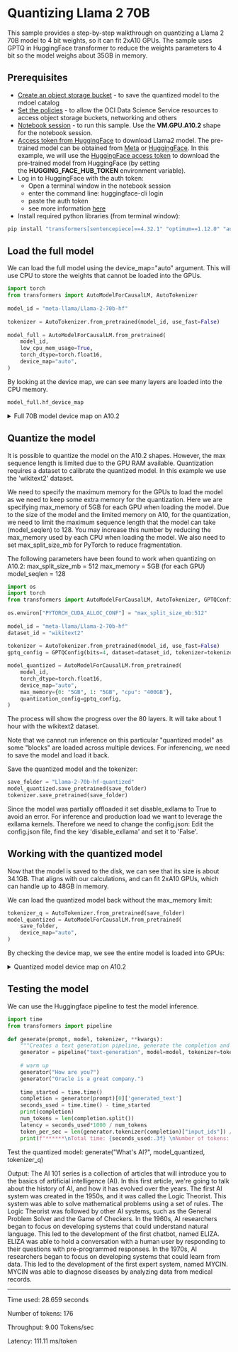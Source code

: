 # Quantizing Llama 2 70B
This sample provides a step-by-step walkthrough on quantizing a Llama 2 70B model to 4 bit weights, so it can fit 2xA10 GPUs.
The sample uses GPTQ in HuggingFace transformer to reduce the weights parameters to 4 bit so the model weighs about 35GB in memory.

## Prerequisites
* [Create an object storage bucket](https://github.com/oracle-samples/oci-data-science-ai-samples/tree/main/distributed_training#2-object-storage) - to save the quantized model to the mdoel catalog
* [Set the policies](https://github.com/oracle-samples/oci-data-science-ai-samples/tree/main/distributed_training#3-oci-policies) - to allow the OCI Data Science Service resources to access object storage buckets, networking and others
* [Notebook session](https://docs.oracle.com/en-us/iaas/data-science/using/manage-notebook-sessions.htm) - to run this sample. Use the **VM.GPU.A10.2** shape for the notebook session.
* [Access token from HuggingFace](https://huggingface.co/docs/hub/security-tokens) to download Llama2 model. The pre-trained model can be obtained from [Meta](https://ai.meta.com/resources/models-and-libraries/llama-downloads/) or [HuggingFace](https://huggingface.co/models?sort=trending&search=meta-llama%2Fllama-2). In this example, we will use the [HuggingFace access token](https://huggingface.co/docs/hub/security-tokens) to download the pre-trained model from HuggingFace (by setting the __HUGGING_FACE_HUB_TOKEN__ environment variable).
* Log in to HuggingFace with the auth token:
  * Open a terminal window in the notebook session
  * enter the command line: huggingface-cli login
  * paste the auth token
  * see more information [here](https://huggingface.co/docs/huggingface_hub/quick-start#login)
* Install required python libraries (from terminal window):
```python
pip install "transformers[sentencepiece]==4.32.1" "optimum==1.12.0" "auto-gptq==0.4.2" "accelerate==0.22.0" "safetensors>=0.3.1" --upgrade
```

## Load the full model
We can load the full model using the device_map="auto" argument. This will use CPU to store the weights that cannot be loaded into the GPUs.

```python
import torch
from transformers import AutoModelForCausalLM, AutoTokenizer
 
model_id = "meta-llama/Llama-2-70b-hf"
 
tokenizer = AutoTokenizer.from_pretrained(model_id, use_fast=False)
 
model_full = AutoModelForCausalLM.from_pretrained(
    model_id,
    low_cpu_mem_usage=True,
    torch_dtype=torch.float16,
    device_map="auto",
)
```

By looking at the device map, we can see many layers are loaded into the CPU memory.
```python
model_full.hf_device_map
```

<details>
<summary>Full 70B model device map on A10.2</summary>

{'model.embed_tokens': 0,
 'model.layers.0': 1,
 'model.layers.1': 1,
 'model.layers.2': 1,
 'model.layers.3': 1,
 'model.layers.4': 1,
 'model.layers.5': 'cpu',
 'model.layers.6': 'cpu',
 'model.layers.7': 'cpu',
 'model.layers.8': 'cpu',
 'model.layers.9': 'cpu',
 'model.layers.10': 'cpu',
 'model.layers.11': 'cpu',
 'model.layers.12': 'cpu',
 'model.layers.13': 'cpu',
 'model.layers.14': 'cpu',
 'model.layers.15': 'cpu',
 'model.layers.16': 'cpu',
 'model.layers.17': 'cpu',
 'model.layers.18': 'cpu',
 'model.layers.19': 'cpu',
 'model.layers.20': 'cpu',
 'model.layers.21': 'cpu',
 'model.layers.22': 'cpu',
 'model.layers.23': 'cpu',
 'model.layers.24': 'cpu',
 'model.layers.25': 'cpu',
 'model.layers.26': 'cpu',
 'model.layers.27': 'cpu',
 'model.layers.28': 'cpu',
 'model.layers.29': 'cpu',
 'model.layers.30': 'cpu',
 'model.layers.31': 'cpu',
 'model.layers.32': 'cpu',
 'model.layers.33': 'cpu',
 'model.layers.34': 'cpu',
 'model.layers.35': 'cpu',
 'model.layers.36': 'cpu',
 'model.layers.37': 'cpu',
 'model.layers.38': 'cpu',
 'model.layers.39': 'cpu',
 'model.layers.40': 'cpu',
 'model.layers.41': 'cpu',
 'model.layers.42': 'cpu',
 'model.layers.43': 'cpu',
 'model.layers.44': 'cpu',
 'model.layers.45': 'cpu',
 'model.layers.46': 'cpu',
 'model.layers.47': 'cpu',
 'model.layers.48': 'cpu',
 'model.layers.49': 'cpu',
 'model.layers.50': 'cpu',
 'model.layers.51': 'cpu',
 'model.layers.52': 'cpu',
 'model.layers.53': 'cpu',
 'model.layers.54': 'cpu',
 'model.layers.55': 'cpu',
 'model.layers.56': 'cpu',
 'model.layers.57': 'cpu',
 'model.layers.58': 'cpu',
 'model.layers.59': 'cpu',
 'model.layers.60': 'cpu',
 'model.layers.61': 'cpu',
 'model.layers.62': 'cpu',
 'model.layers.63': 'cpu',
 'model.layers.64': 'cpu',
 'model.layers.65': 'cpu',
 'model.layers.66': 'cpu',
 'model.layers.67': 'cpu',
 'model.layers.68': 'cpu',
 'model.layers.69': 'cpu',
 'model.layers.70': 'cpu',
 'model.layers.71': 'cpu',
 'model.layers.72': 'cpu',
 'model.layers.73': 'cpu',
 'model.layers.74': 'cpu',
 'model.layers.75': 'cpu',
 'model.layers.76': 'cpu',
 'model.layers.77': 'cpu',
 'model.layers.78': 'cpu',
 'model.layers.79': 'cpu',
 'model.norm': 'cpu',
 'lm_head': 'cpu'}

</details>

## Quantize the model
It is possible to quantize the model on the A10.2 shapes. However, the max sequence length is limited due to the GPU RAM available.
Quantization requires a dataset to calibrate the quantized model. In this example we use the 'wikitext2' dataset.

We need to specify the maximum memory for the GPUs to load the model as we need to keep some extra memory for the quantization. Here we are specifying max_memory of 5GB for each GPU when loading the model.
Due to the size of the model and the limited memory on A10, for the quantization, we need to limit the maximum sequence length that the model can take (model_seqlen) to 128. You may increase this number by reducing the max_memory used by each CPU when loading the model.
We also need to set max_split_size_mb for PyTorch to reduce fragmentation.

The following parameters have been found to work when quantizing on A10.2:
max_split_size_mb = 512
max_memory = 5GB (for each GPU)
model_seqlen = 128

```python
import os
import torch
from transformers import AutoModelForCausalLM, AutoTokenizer, GPTQConfig
 
os.environ["PYTORCH_CUDA_ALLOC_CONF"] = "max_split_size_mb:512"
 
model_id = "meta-llama/Llama-2-70b-hf"
dataset_id = "wikitext2"
 
tokenizer = AutoTokenizer.from_pretrained(model_id, use_fast=False)
gptq_config = GPTQConfig(bits=4, dataset=dataset_id, tokenizer=tokenizer, model_seqlen=128)

model_quantized = AutoModelForCausalLM.from_pretrained(
    model_id,
    torch_dtype=torch.float16,
    device_map="auto",
    max_memory={0: "5GB", 1: "5GB", "cpu": "400GB"},
    quantization_config=gptq_config,
)
```

The process will show the progress over the 80 layers. It will take about 1 hour with the wikitext2 dataset.

Note that we cannot run inference on this particular "quantized model" as some "blocks" are loaded across multiple devices. For inferencing, we need to save the model and load it back.

Save the quantized model and the tokenizer:
```python
save_folder = "Llama-2-70b-hf-quantized"
model_quantized.save_pretrained(save_folder)
tokenizer.save_pretrained(save_folder)
```

Since the model was partially offloaded it set disable_exllama to True to avoid an error. For inference and production load we want to leverage the exllama kernels. Therefore we need to change the config.json:
Edit the config.json file, find the key 'disable_exllama' and set it to 'False'.

## Working with the quantized model
Now that the model is saved to the disk, we can see that its size is about 34.1GB. That aligns with our calculations, and can fit 2xA10 GPUs, which can handle up to 48GB in memory.

We can load the quantized model back without the max_memory limit:
```python
tokenizer_q = AutoTokenizer.from_pretrained(save_folder)
model_quantized = AutoModelForCausalLM.from_pretrained(
    save_folder,
    device_map="auto",
)
```

By checking the device map, we see the entire model is loaded into GPUs:
<details>
<summary>Quantized model device map on A10.2</summary>

{'model.embed_tokens': 0,
 'model.layers.0': 0,
 'model.layers.1': 0,
 'model.layers.2': 0,
 'model.layers.3': 0,
 'model.layers.4': 0,
 'model.layers.5': 0,
 'model.layers.6': 0,
 'model.layers.7': 0,
 'model.layers.8': 0,
 'model.layers.9': 0,
 'model.layers.10': 0,
 'model.layers.11': 0,
 'model.layers.12': 0,
 'model.layers.13': 0,
 'model.layers.14': 0,
 'model.layers.15': 0,
 'model.layers.16': 0,
 'model.layers.17': 0,
 'model.layers.18': 0,
 'model.layers.19': 0,
 'model.layers.20': 0,
 'model.layers.21': 0,
 'model.layers.22': 0,
 'model.layers.23': 0,
 'model.layers.24': 0,
 'model.layers.25': 0,
 'model.layers.26': 0,
 'model.layers.27': 0,
 'model.layers.28': 0,
 'model.layers.29': 0,
 'model.layers.30': 0,
 'model.layers.31': 0,
 'model.layers.32': 0,
 'model.layers.33': 0,
 'model.layers.34': 0,
 'model.layers.35': 0,
 'model.layers.36': 0,
 'model.layers.37': 0,
 'model.layers.38': 1,
 'model.layers.39': 1,
 'model.layers.40': 1,
 'model.layers.41': 1,
 'model.layers.42': 1,
 'model.layers.43': 1,
 'model.layers.44': 1,
 'model.layers.45': 1,
 'model.layers.46': 1,
 'model.layers.47': 1,
 'model.layers.48': 1,
 'model.layers.49': 1,
 'model.layers.50': 1,
 'model.layers.51': 1,
 'model.layers.52': 1,
 'model.layers.53': 1,
 'model.layers.54': 1,
 'model.layers.55': 1,
 'model.layers.56': 1,
 'model.layers.57': 1,
 'model.layers.58': 1,
 'model.layers.59': 1,
 'model.layers.60': 1,
 'model.layers.61': 1,
 'model.layers.62': 1,
 'model.layers.63': 1,
 'model.layers.64': 1,
 'model.layers.65': 1,
 'model.layers.66': 1,
 'model.layers.67': 1,
 'model.layers.68': 1,
 'model.layers.69': 1,
 'model.layers.70': 1,
 'model.layers.71': 1,
 'model.layers.72': 1,
 'model.layers.73': 1,
 'model.layers.74': 1,
 'model.layers.75': 1,
 'model.layers.76': 1,
 'model.layers.77': 1,
 'model.layers.78': 1,
 'model.layers.79': 1,
 'model.norm': 1,
 'lm_head': 1}

</details>

## Testing the model
We can use the Huggingface pipeline to test the model inference.

```python
import time
from transformers import pipeline
 
def generate(prompt, model, tokenizer, **kwargs):
    """Creates a text generation pipeline, generate the completion and track the time used for the generation."""
    generator = pipeline("text-generation", model=model, tokenizer=tokenizer, max_new_tokens=256, return_full_text=False)
     
    # warm up
    generator("How are you?")
    generator("Oracle is a great company.")
     
    time_started = time.time()
    completion = generator(prompt)[0]['generated_text']
    seconds_used = time.time() - time_started
    print(completion)
    num_tokens = len(completion.split())
    latency = seconds_used*1000 / num_tokens
    token_per_sec = len(generator.tokenizer(completion)["input_ids"]) / seconds_used
    print(f"******\nTotal time: {seconds_used:.3f} \nNumber of tokens: {num_tokens} \nseconds \nThroughput: {token_per_sec:.2f} Tokens/sec \nLatency: {latency:.2f} ms/token")
```

Test the quantized model:
generate("What's AI?", model_quantized, tokenizer_q)

Output:
The AI 101 series is a collection of articles that will introduce you to the basics of artificial intelligence (AI). In this first article, we're going to talk about the history of AI, and how it has evolved over the years.
The first AI system was created in the 1950s, and it was called the Logic Theorist. This system was able to solve mathematical problems using a set of rules. The Logic Theorist was followed by other AI systems, such as the General Problem Solver and the Game of Checkers.
In the 1960s, AI researchers began to focus on developing systems that could understand natural language. This led to the development of the first chatbot, named ELIZA. ELIZA was able to hold a conversation with a human user by responding to their questions with pre-programmed responses.
In the 1970s, AI researchers began to focus on developing systems that could learn from data. This led to the development of the first expert system, named MYCIN. MYCIN was able to diagnose diseases by analyzing data from medical records.
******
Time used: 28.659 seconds

Number of tokens: 176 

Throughput: 9.00 Tokens/sec 

Latency: 111.11 ms/token

